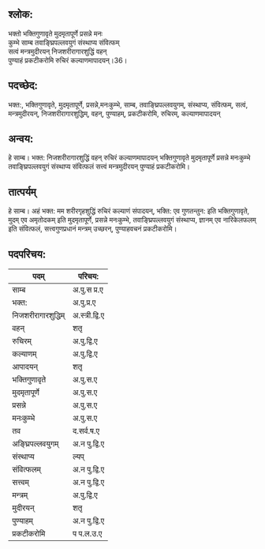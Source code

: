 ## श्लोक:

भक्तो भक्तिगुणावृते मुदमृतापूर्णे प्रसन्ने मनः  
कुम्भे साम्ब तवाङ्घ्रिपल्लवयुगं संस्थाप्य संवित्फम्   
सत्वं मन्त्रमुदीरयन् निजशरीरागारशुद्धिं वहन्   
पुण्याहं प्रकटीकरोमि रुचिरं कल्याणमापादयन्।36।       

## पदच्छेद:

भक्त:, भक्तिगुणावृते, मुदमृतापूर्णे, प्रसन्ने,मनःकुम्भे, साम्ब, तवाङ्घ्रिपल्लवयुगम्, संस्थाप्य, संवित्फम्, सत्वं, मन्त्रमुदीरयन्, निजशरीरागारशुद्धिम्, वहन्, पुण्याहम्, प्रकटीकरोमि, रुचिरम्, कल्याणमापादयन्

## अन्वय:

हे साम्ब। भक्त: निजशरीरागारशुद्धिं वहन् रुचिरं कल्याणमापादयन् भक्तिगुणावृते मुदमृतापूर्णे प्रसन्ने मनःकुम्भे तवाङ्घ्रिपल्लवयुगं संस्थाप्य संवित्फलं सत्त्वं मन्त्रमुदीरयन् पुण्याहं प्रकटीकरोमि।

## तात्पर्यम्

हे साम्ब। अहं भक्त: मम शरीरगृहशुद्धिं रुचिरं कल्याणं संपादयन्, भक्ति: एव गुणतन्तुन: इति भक्तिगुणावृते, मुदम् एव अमृतोदकम् इति मुदमृतापूर्णे, प्रसन्ने मनःकुम्भे, तवाङ्घ्रिपल्लवयुगं संस्थाप्य, ज्ञानम् एव नारिकेलफलम् इति संवित्फलं, सत्त्वगुणप्रधानं मन्त्रम् उच्छरन्, पुण्याहवचनं प्रकटीकरोमि।

## पदपरिचय:

पदम्|परिचय:
----|-----------
साम्ब|अ.पु.स प्र.ए
भक्त:|अ.पु.प्र.ए
निजशरीरागारशुद्धिम्|अ.स्त्री.द्वि.ए 
वहन्|शतृ 
रुचिरम्|अ.पु.द्वि.ए
कल्याणम्|अ.पु.द्वि.ए
आपादयन्|शतृ
भक्तिगुणावृते|अ.पु.स.ए 
मुदमृतापूर्णे|अ.पु.स.ए 
प्रसन्ने|अ.पु.स.ए
मनःकुम्भे|अ.पु.स.ए
तव|द.सर्व.ष.ए 
अङ्घ्रिपल्लवयुगम्|अ.न पु.द्वि.ए
संस्थाप्य|ल्यप् 
संवित्फलम्|अ.न पु.द्वि.ए 
सत्त्वम्|अ.न पु.द्वि.ए
मन्त्रम्|अ.पु.द्वि.ए
मुदीरयन्|शतृ
पुण्याहम्|अ.न पु.द्वि.ए 
प्रकटीकरोमि|प प.ल.उ.ए
